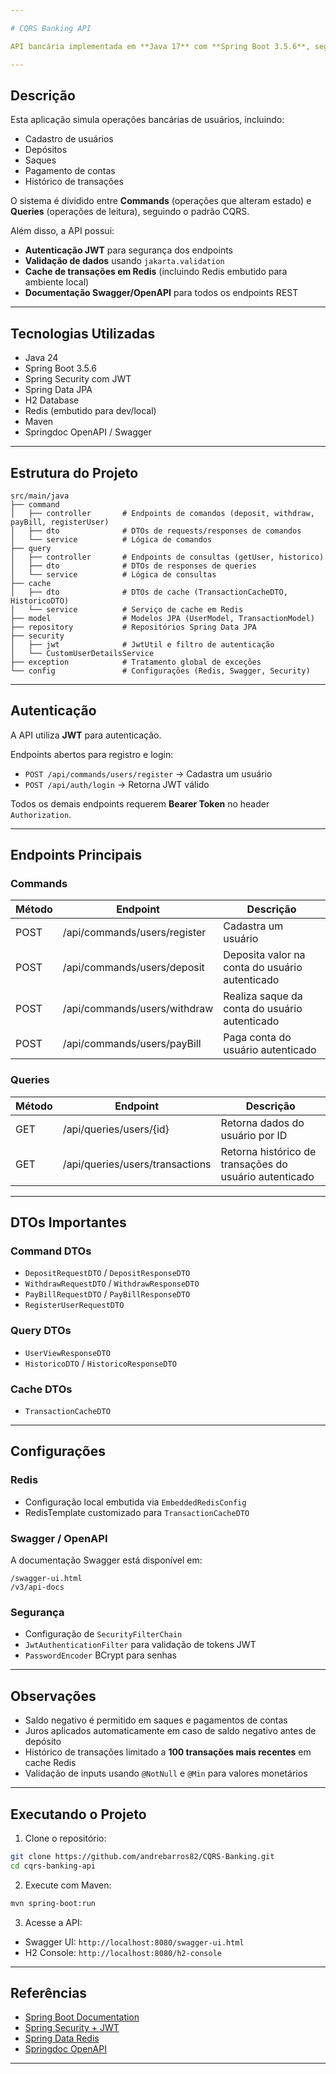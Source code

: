 ```yaml
---

# CQRS Banking API

API bancária implementada em **Java 17** com **Spring Boot 3.5.6**, seguindo o padrão **CQRS (Command Query Responsibility Segregation)**, utilizando **JWT** para autenticação, **Redis** para cache de transações e **H2** como banco de dados em memória.

---
```


## Descrição

Esta aplicação simula operações bancárias de usuários, incluindo:

* Cadastro de usuários
* Depósitos
* Saques
* Pagamento de contas
* Histórico de transações

O sistema é dividido entre **Commands** (operações que alteram estado) e **Queries** (operações de leitura), seguindo o padrão CQRS.

Além disso, a API possui:

* **Autenticação JWT** para segurança dos endpoints
* **Validação de dados** usando `jakarta.validation`
* **Cache de transações em Redis** (incluindo Redis embutido para ambiente local)
* **Documentação Swagger/OpenAPI** para todos os endpoints REST

---

## Tecnologias Utilizadas

* Java 24
* Spring Boot 3.5.6
* Spring Security com JWT
* Spring Data JPA
* H2 Database
* Redis (embutido para dev/local)
* Maven
* Springdoc OpenAPI / Swagger

---

## Estrutura do Projeto

```text
src/main/java
├── command
│   ├── controller       # Endpoints de comandos (deposit, withdraw, payBill, registerUser)
│   ├── dto              # DTOs de requests/responses de comandos
│   └── service          # Lógica de comandos
├── query
│   ├── controller       # Endpoints de consultas (getUser, historico)
│   ├── dto              # DTOs de responses de queries
│   └── service          # Lógica de consultas
├── cache
│   ├── dto              # DTOs de cache (TransactionCacheDTO, HistoricoDTO)
│   └── service          # Serviço de cache em Redis
├── model                # Modelos JPA (UserModel, TransactionModel)
├── repository           # Repositórios Spring Data JPA
├── security
│   ├── jwt              # JwtUtil e filtro de autenticação
│   └── CustomUserDetailsService
├── exception            # Tratamento global de exceções
└── config               # Configurações (Redis, Swagger, Security)
```

---

## Autenticação

A API utiliza **JWT** para autenticação.

Endpoints abertos para registro e login:

* `POST /api/commands/users/register` → Cadastra um usuário
* `POST /api/auth/login` → Retorna JWT válido

Todos os demais endpoints requerem **Bearer Token** no header `Authorization`.

---

## Endpoints Principais

### Commands

| Método | Endpoint                     | Descrição                                      |
| ------ | ---------------------------- | ---------------------------------------------- |
| POST   | /api/commands/users/register | Cadastra um usuário                            |
| POST   | /api/commands/users/deposit  | Deposita valor na conta do usuário autenticado |
| POST   | /api/commands/users/withdraw | Realiza saque da conta do usuário autenticado  |
| POST   | /api/commands/users/payBill  | Paga conta do usuário autenticado              |

### Queries

| Método | Endpoint                        | Descrição                                              |
| ------ | ------------------------------- | ------------------------------------------------------ |
| GET    | /api/queries/users/{id}         | Retorna dados do usuário por ID                        |
| GET    | /api/queries/users/transactions | Retorna histórico de transações do usuário autenticado |

---

## DTOs Importantes

### Command DTOs

* `DepositRequestDTO` / `DepositResponseDTO`
* `WithdrawRequestDTO` / `WithdrawResponseDTO`
* `PayBillRequestDTO` / `PayBillResponseDTO`
* `RegisterUserRequestDTO`

### Query DTOs

* `UserViewResponseDTO`
* `HistoricoDTO` / `HistoricoResponseDTO`

### Cache DTOs

* `TransactionCacheDTO`

---

## Configurações

### Redis

* Configuração local embutida via `EmbeddedRedisConfig`
* RedisTemplate customizado para `TransactionCacheDTO`

### Swagger / OpenAPI

A documentação Swagger está disponível em:

```
/swagger-ui.html
/v3/api-docs
```

### Segurança

* Configuração de `SecurityFilterChain`
* `JwtAuthenticationFilter` para validação de tokens JWT
* `PasswordEncoder` BCrypt para senhas

---

## Observações

* Saldo negativo é permitido em saques e pagamentos de contas
* Juros aplicados automaticamente em caso de saldo negativo antes de depósito
* Histórico de transações limitado a **100 transações mais recentes** em cache Redis
* Validação de inputs usando `@NotNull` e `@Min` para valores monetários

---

## Executando o Projeto

1. Clone o repositório:

```bash
git clone https://github.com/andrebarros82/CQRS-Banking.git
cd cqrs-banking-api
```

2. Execute com Maven:

```bash
mvn spring-boot:run
```

3. Acesse a API:

* Swagger UI: `http://localhost:8080/swagger-ui.html`
* H2 Console: `http://localhost:8080/h2-console`

---

## Referências

* [Spring Boot Documentation](https://spring.io/projects/spring-boot)
* [Spring Security + JWT](https://spring.io/guides/tutorials/spring-security-and-angular-js/)
* [Spring Data Redis](https://spring.io/projects/spring-data-redis)
* [Springdoc OpenAPI](https://springdoc.org/)

---